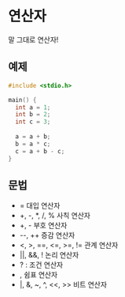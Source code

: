 연산자
==========
말 그대로 연산자!

예제
---------
```c
#include <stdio.h>

main() {
  int a = 1;
  int b = 2;
  int c = 3;
  
  a = a + b;
  b = a * c;
  c = a + b - c;
}
```

문법
--------
- =                    대입 연산자
- +, -, *, /, %        사칙 연산자
- +, -                 부호 연산자
- --, ++               증감 연산자
- <, >, ==, <=, >=, != 관계 연산자
- ||, &&, !            논리 연산자
- ? :                  조건 연산자
- ,                    쉼표 연산자
- |, &, ~, ^, <<, >>   비트 연산자